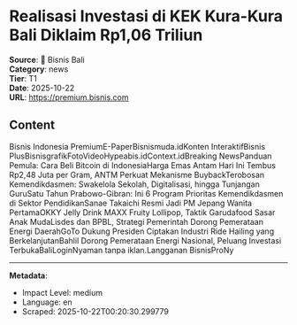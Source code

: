 # Realisasi Investasi di KEK Kura-Kura Bali Diklaim Rp1,06 Triliun

**Source**: 📱 Bisnis Bali  
**Category**: news  
**Tier**: T1  
**Date**: 2025-10-22  
**URL**: https://premium.bisnis.com

## Content

Bisnis Indonesia PremiumE-PaperBisnismuda.idKonten InteraktifBisnis PlusBisnisgrafikFotoVideoHypeabis.idContext.idBreaking NewsPanduan Pemula: Cara Beli Bitcoin di IndonesiaHarga Emas Antam Hari Ini Tembus Rp2,48 Juta per Gram, ANTM Perkuat Mekanisme BuybackTerobosan Kemendikdasmen: Swakelola Sekolah, Digitalisasi, hingga Tunjangan GuruSatu Tahun Prabowo-Gibran: Ini 6 Program Prioritas Kemendikdasmen di Sektor PendidikanSanae Takaichi Resmi Jadi PM Jepang Wanita PertamaOKKY Jelly Drink MAXX Fruity Lollipop, Taktik Garudafood Sasar Anak MudaLisdes dan BPBL, Strategi Pemerintah Dorong Pemerataan Energi DaerahGoTo Dukung Presiden Ciptakan Industri Ride Hailing yang BerkelanjutanBahlil Dorong Pemerataan Energi Nasional, Peluang Investasi TerbukaBaliLoginNyaman tanpa iklan.Langganan BisnisProNy

---

**Metadata**:
- Impact Level: medium
- Language: en
- Scraped: 2025-10-22T00:20:30.299779
